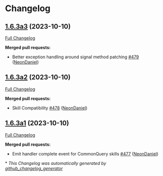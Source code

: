 # Changelog

## [1.6.3a3](https://github.com/NeonGeckoCom/neon-utils/tree/1.6.3a3) (2023-10-10)

[Full Changelog](https://github.com/NeonGeckoCom/neon-utils/compare/1.6.3a2...1.6.3a3)

**Merged pull requests:**

- Better exception handling around signal method patching [\#479](https://github.com/NeonGeckoCom/neon-utils/pull/479) ([NeonDaniel](https://github.com/NeonDaniel))

## [1.6.3a2](https://github.com/NeonGeckoCom/neon-utils/tree/1.6.3a2) (2023-10-10)

[Full Changelog](https://github.com/NeonGeckoCom/neon-utils/compare/1.6.3a1...1.6.3a2)

**Merged pull requests:**

- Skill Compatibility [\#478](https://github.com/NeonGeckoCom/neon-utils/pull/478) ([NeonDaniel](https://github.com/NeonDaniel))

## [1.6.3a1](https://github.com/NeonGeckoCom/neon-utils/tree/1.6.3a1) (2023-10-10)

[Full Changelog](https://github.com/NeonGeckoCom/neon-utils/compare/1.6.2...1.6.3a1)

**Merged pull requests:**

- Emit handler complete event for CommonQuery skills [\#477](https://github.com/NeonGeckoCom/neon-utils/pull/477) ([NeonDaniel](https://github.com/NeonDaniel))



\* *This Changelog was automatically generated by [github_changelog_generator](https://github.com/github-changelog-generator/github-changelog-generator)*
